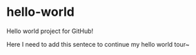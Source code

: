 # hello-world
Hello world project for GitHub!

Here I need to add this sentece to continue my hello world tour~
